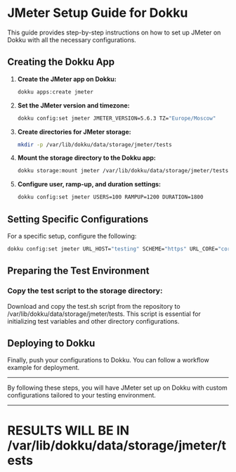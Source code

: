 # JMeter Setup Guide for Dokku

This guide provides step-by-step instructions on how to set up JMeter on Dokku with all the necessary configurations.

## Creating the Dokku App

1. **Create the JMeter app on Dokku:**

   ```bash
   dokku apps:create jmeter
   ```
2. **Set the JMeter version and timezone:**

   ```bash
   dokku config:set jmeter JMETER_VERSION=5.6.3 TZ="Europe/Moscow"
   ```
3. **Create directories for JMeter storage:**

   ```bash
   mkdir -p /var/lib/dokku/data/storage/jmeter/tests
   ```

4. **Mount the storage directory to the Dokku app:**

   ```bash
   dokku storage:mount jmeter /var/lib/dokku/data/storage/jmeter/tests:/tests
   ```

5. **Configure user, ramp-up, and duration settings:**

   ```bash
   dokku config:set jmeter USERS=100 RAMPUP=1200 DURATION=1800
   ```

## Setting Specific Configurations 

For a specific setup, configure the following:

   ```bash
   dokku config:set jmeter URL_HOST="testing" SCHEME="https" URL_CORE="coretest.testing.io" URL_AUTH="authtest.testing.io" URL_PRESENCE="presencetest.testing.io"
   ```

## Preparing the Test Environment

   ### Copy the test script to the storage directory:
   Download and copy the test.sh script from the repository to /var/lib/dokku/data/storage/jmeter/tests. This script is essential for initializing test variables and other directory configurations.

## Deploying to Dokku

Finally, push your configurations to Dokku. You can follow a workflow example for deployment.

---

By following these steps, you will have JMeter set up on Dokku with custom configurations tailored to your testing environment.

---

# RESULTS WILL BE IN /var/lib/dokku/data/storage/jmeter/tests #